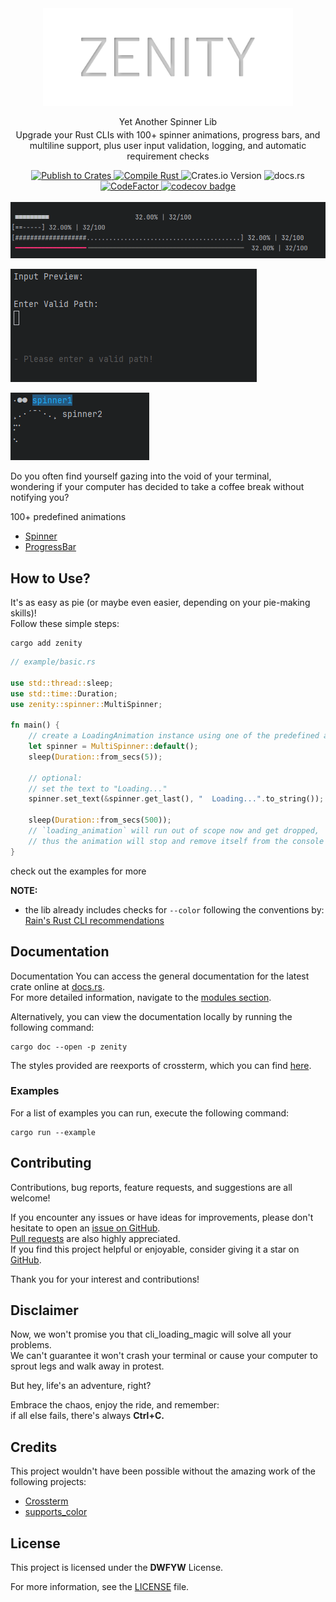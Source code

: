 <div align="center">
  <img src="images/ZENITY.svg" alt="Zenity svg logo" width="400">
<p>Yet Another Spinner Lib</p>
<p style="margin-top: -10px;">Upgrade your Rust CLIs with 100+ spinner animations, progress bars, and multiline support, plus user input validation, logging, and automatic requirement checks</p>
  <a href="https://github.com/Arteiii/zenity/actions/workflows/publish_crate.yml">
    <img src="https://github.com/Arteiii/zenity/actions/workflows/publish_crate.yml/badge.svg" alt="Publish to Crates">
  </a>
  <a href="https://github.com/Arteiii/zenity/actions/workflows/release_examples.yml">
    <img src="https://github.com/Arteiii/zenity/actions/workflows/release_examples.yml/badge.svg" alt="Compile Rust">
  </a>
  <img src="https://img.shields.io/crates/v/zenity" alt="Crates.io Version">
  <img src="https://img.shields.io/docsrs/zenity" alt="docs.rs">
  <br>
  <a href="https://www.codefactor.io/repository/github/arteiii/zenity">
    <img src="https://www.codefactor.io/repository/github/arteiii/zenity/badge" alt="CodeFactor">
  </a>
  <a href="https://codecov.io/gh/Arteiii/zenity" > 
    <img src="https://codecov.io/gh/Arteiii/zenity/graph/badge.svg?token=CHEG2ZD0LW" alt="codecov badge"/> 
  </a>
</div>
<br>

<div align="center">
  <img src="images/rustrover64_WupAJU44Lu.gif" alt="progress bar">
</div>

![menu input preview](images/rustrover64_Qgn5icero6.gif)

![multiline preview](images/rustrover64_4bzlv2mWxK.gif)

Do you often find yourself gazing into the void of your terminal,  
wondering if your computer has decided to take a coffee break without notifying you?

100+ predefined animations

- [Spinner](https://docs.rs/zenity/latest/zenity/spinner/frames/struct.Frames.html)
- [ProgressBar](https://docs.rs/zenity/latest/zenity/progress/frames/struct.Frames.html)

## How to Use?

It's as easy as pie (or maybe even easier, depending on your pie-making skills)!  
Follow these simple steps:

````shell
cargo add zenity
````

```rust
// example/basic.rs

use std::thread::sleep;
use std::time::Duration;
use zenity::spinner::MultiSpinner;

fn main() {
    // create a LoadingAnimation instance using one of the predefined animations
    let spinner = MultiSpinner::default();
    sleep(Duration::from_secs(5));

    // optional:
    // set the text to "Loading..."
    spinner.set_text(&spinner.get_last(), "  Loading...".to_string());

    sleep(Duration::from_secs(500));
    // `loading_animation` will run out of scope now and get dropped,
    // thus the animation will stop and remove itself from the console
}
```

check out the examples for more

**NOTE:**

- the lib already includes checks for `--color` following the conventions
  by:
  [Rain's Rust CLI recommendations](https://rust-cli-recommendations.sunshowers.io/colors.html#general-recommendations)

## Documentation

Documentation
You can access the general documentation for the latest crate online
at [docs.rs](https://docs.rs/zenity/latest/zenity/).  
For more detailed information, navigate to the [modules section](https://docs.rs/zenity/latest/zenity/#modules).

Alternatively, you can view the documentation locally by running the following command:

```shell
cargo doc --open -p zenity
```

The styles provided are reexports of crossterm,
which you can find [here](https://docs.rs/crossterm/latest/crossterm/style/index.html).

### Examples

For a list of examples you can run, execute the following command:

```shell
cargo run --example
```

## Contributing

Contributions, bug reports, feature requests, and suggestions are all welcome!

If you encounter any issues or have ideas for improvements, please don't hesitate to open
an [issue on GitHub](https://github.com/Arteiii/zenity/issues/new).  
[Pull requests](https://github.com/Arteiii/zenity/pulls) are also highly appreciated.  
If you find this project helpful or enjoyable, consider giving it a star on [GitHub](https://github.com/Arteiii/zenity).

Thank you for your interest and contributions!

## Disclaimer

Now, we won't promise you that cli_loading_magic will solve all your problems.  
We can't guarantee it won't crash your terminal or cause your computer to sprout legs and walk away in protest.

But hey, life's an adventure, right?

Embrace the chaos, enjoy the ride, and remember:  
if all else fails, there's always **Ctrl+C.**

## Credits

This project wouldn't have been possible without the amazing work of the following projects:

- [Crossterm](https://github.com/crossterm-rs/crossterm)
- [supports_color](https://docs.rs/supports-color/latest/supports_color/)

## License

This project is licensed under the **DWFYW** License.

For more information, see the [LICENSE](LICENSE) file.
